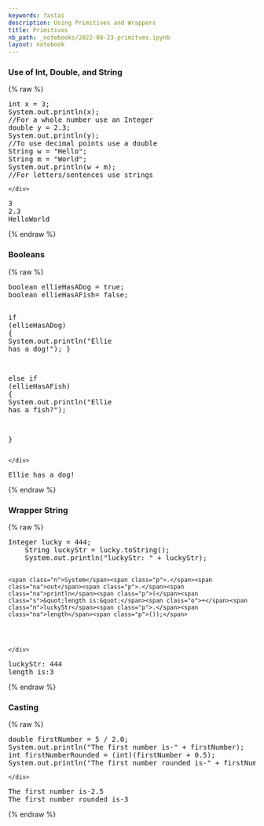```yaml
---
keywords: fastai
description: Using Primitives and Wrappers 
title: Primitives 
nb_path: _notebooks/2022-08-23-primitves.ipynb
layout: notebook
---
```


<!--
#################################################
### THIS FILE WAS AUTOGENERATED! DO NOT EDIT! ###
#################################################
# file to edit: _notebooks/2022-08-23-primitves.ipynb
-->

<div class="container" id="notebook-container">
        
<div class="cell border-box-sizing text_cell rendered"><div class="inner_cell">
<div class="text_cell_render border-box-sizing rendered_html">
<h3 id="Use-of-Int,-Double,-and-String">Use of Int, Double, and String<a class="anchor-link" href="#Use-of-Int,-Double,-and-String"> </a></h3>
</div>
</div>
</div>
    {% raw %}
    
<div class="cell border-box-sizing code_cell rendered">
<div class="input">

<div class="inner_cell">
    <div class="input_area">
<div class=" highlight hl-java"><pre><span></span><span class="kt">int</span> <span class="n">x</span> <span class="o">=</span> <span class="mi">3</span><span class="p">;</span>
<span class="n">System</span><span class="p">.</span><span class="na">out</span><span class="p">.</span><span class="na">println</span><span class="p">(</span><span class="n">x</span><span class="p">);</span>
<span class="c1">//For a whole number use an Integer </span>
<span class="kt">double</span> <span class="n">y</span> <span class="o">=</span> <span class="mf">2.3</span><span class="p">;</span>
<span class="n">System</span><span class="p">.</span><span class="na">out</span><span class="p">.</span><span class="na">println</span><span class="p">(</span><span class="n">y</span><span class="p">);</span>
<span class="c1">//To use decimal points use a double</span>
<span class="n">String</span> <span class="n">w</span> <span class="o">=</span> <span class="s">&quot;Hello&quot;</span><span class="p">;</span>
<span class="n">String</span> <span class="n">m</span> <span class="o">=</span> <span class="s">&quot;World&quot;</span><span class="p">;</span>
<span class="n">System</span><span class="p">.</span><span class="na">out</span><span class="p">.</span><span class="na">println</span><span class="p">(</span><span class="n">w</span> <span class="o">+</span> <span class="n">m</span><span class="p">);</span>
<span class="c1">//For letters/sentences use strings</span>
</pre></div>

    </div>
</div>
</div>

<div class="output_wrapper">
<div class="output">

<div class="output_area">

<div class="output_subarea output_stream output_stdout output_text">
<pre>3
2.3
HelloWorld
</pre>
</div>
</div>

</div>
</div>

</div>
    {% endraw %}

<div class="cell border-box-sizing text_cell rendered"><div class="inner_cell">
<div class="text_cell_render border-box-sizing rendered_html">
<h3 id="Booleans">Booleans<a class="anchor-link" href="#Booleans"> </a></h3>
</div>
</div>
</div>
    {% raw %}
    
<div class="cell border-box-sizing code_cell rendered">
<div class="input">

<div class="inner_cell">
    <div class="input_area">
<div class=" highlight hl-java"><pre><span></span><span class="kt">boolean</span> <span class="n">ellieHasADog</span> <span class="o">=</span> <span class="kc">true</span><span class="p">;</span>
<span class="kt">boolean</span> <span class="n">ellieHasAFish</span><span class="o">=</span> <span class="kc">false</span><span class="p">;</span>

<span class="k">if</span> <span class="p">(</span><span class="n">ellieHasADog</span><span class="p">)</span>
<span class="p">{</span>
    <span class="n">System</span><span class="p">.</span><span class="na">out</span><span class="p">.</span><span class="na">println</span><span class="p">(</span><span class="s">&quot;Ellie has a dog!&quot;</span><span class="p">);</span>
<span class="p">}</span>

<span class="k">else</span> <span class="k">if</span> <span class="p">(</span><span class="n">ellieHasAFish</span><span class="p">)</span>
<span class="p">{</span>
    <span class="n">System</span><span class="p">.</span><span class="na">out</span><span class="p">.</span><span class="na">println</span><span class="p">(</span><span class="s">&quot;Ellie has a fish?&quot;</span><span class="p">);</span>

<span class="p">}</span>
</pre></div>

    </div>
</div>
</div>

<div class="output_wrapper">
<div class="output">

<div class="output_area">

<div class="output_subarea output_stream output_stdout output_text">
<pre>Ellie has a dog!
</pre>
</div>
</div>

</div>
</div>

</div>
    {% endraw %}

<div class="cell border-box-sizing text_cell rendered"><div class="inner_cell">
<div class="text_cell_render border-box-sizing rendered_html">
<h3 id="Wrapper-String">Wrapper String<a class="anchor-link" href="#Wrapper-String"> </a></h3>
</div>
</div>
</div>
    {% raw %}
    
<div class="cell border-box-sizing code_cell rendered">
<div class="input">

<div class="inner_cell">
    <div class="input_area">
<div class=" highlight hl-java"><pre><span></span><span class="n">Integer</span> <span class="n">lucky</span> <span class="o">=</span> <span class="mi">444</span><span class="p">;</span>
    <span class="n">String</span> <span class="n">luckyStr</span> <span class="o">=</span> <span class="n">lucky</span><span class="p">.</span><span class="na">toString</span><span class="p">();</span>
    <span class="n">System</span><span class="p">.</span><span class="na">out</span><span class="p">.</span><span class="na">println</span><span class="p">(</span><span class="s">&quot;luckyStr: &quot;</span> <span class="o">+</span> <span class="n">luckyStr</span><span class="p">);</span>

    <span class="n">System</span><span class="p">.</span><span class="na">out</span><span class="p">.</span><span class="na">println</span><span class="p">(</span><span class="s">&quot;length is:&quot;</span><span class="o">+</span><span class="n">luckyStr</span><span class="p">.</span><span class="na">length</span><span class="p">());</span>
</pre></div>

    </div>
</div>
</div>

<div class="output_wrapper">
<div class="output">

<div class="output_area">

<div class="output_subarea output_stream output_stdout output_text">
<pre>luckyStr: 444
length is:3
</pre>
</div>
</div>

</div>
</div>

</div>
    {% endraw %}

<div class="cell border-box-sizing text_cell rendered"><div class="inner_cell">
<div class="text_cell_render border-box-sizing rendered_html">
<h3 id="Casting">Casting<a class="anchor-link" href="#Casting"> </a></h3>
</div>
</div>
</div>
    {% raw %}
    
<div class="cell border-box-sizing code_cell rendered">
<div class="input">

<div class="inner_cell">
    <div class="input_area">
<div class=" highlight hl-java"><pre><span></span><span class="kt">double</span> <span class="n">firstNumber</span> <span class="o">=</span> <span class="mi">5</span> <span class="o">/</span> <span class="mf">2.0</span><span class="p">;</span>
<span class="n">System</span><span class="p">.</span><span class="na">out</span><span class="p">.</span><span class="na">println</span><span class="p">(</span><span class="s">&quot;The first number is-&quot;</span> <span class="o">+</span> <span class="n">firstNumber</span><span class="p">);</span>
<span class="kt">int</span> <span class="n">firstNumberRounded</span> <span class="o">=</span> <span class="p">(</span><span class="kt">int</span><span class="p">)(</span><span class="n">firstNumber</span> <span class="o">+</span> <span class="mf">0.5</span><span class="p">);</span>
<span class="n">System</span><span class="p">.</span><span class="na">out</span><span class="p">.</span><span class="na">println</span><span class="p">(</span><span class="s">&quot;The first number rounded is-&quot;</span> <span class="o">+</span> <span class="n">firstNumberRounded</span><span class="p">);</span>
</pre></div>

    </div>
</div>
</div>

<div class="output_wrapper">
<div class="output">

<div class="output_area">

<div class="output_subarea output_stream output_stdout output_text">
<pre>The first number is-2.5
The first number rounded is-3
</pre>
</div>
</div>

</div>
</div>

</div>
    {% endraw %}

</div>
 

